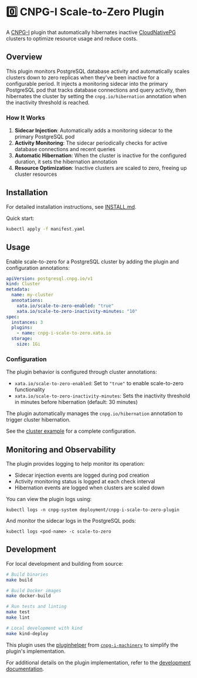 # 0️⃣ CNPG-I Scale-to-Zero Plugin

A [CNPG-I](https://github.com/cloudnative-pg/cnpg-i) plugin that automatically hibernates inactive [CloudNativePG](https://github.com/cloudnative-pg/cloudnative-pg/) clusters to optimize resource usage and reduce costs.

## Overview

This plugin monitors PostgreSQL database activity and automatically scales clusters down to zero replicas when they've been inactive for a configurable period. It injects a monitoring sidecar into the primary PostgreSQL pod that tracks database connections and query activity, then hibernates the cluster by setting the `cnpg.io/hibernation` annotation when the inactivity threshold is reached.

### How It Works

1. **Sidecar Injection**: Automatically adds a monitoring sidecar to the primary PostgreSQL pod
2. **Activity Monitoring**: The sidecar periodically checks for active database connections and recent queries
3. **Automatic Hibernation**: When the cluster is inactive for the configured duration, it sets the hibernation annotation
4. **Resource Optimization**: Inactive clusters are scaled to zero, freeing up cluster resources

## Installation

For detailed installation instructions, see [INSTALL.md](INSTALL.md).

Quick start:

```bash
kubectl apply -f manifest.yaml
```

## Usage

Enable scale-to-zero for a PostgreSQL cluster by adding the plugin and configuration annotations:

```yaml
apiVersion: postgresql.cnpg.io/v1
kind: Cluster
metadata:
  name: my-cluster
  annotations:
    xata.io/scale-to-zero-enabled: "true"
    xata.io/scale-to-zero-inactivity-minutes: "10"
spec:
  instances: 3
  plugins:
    - name: cnpg-i-scale-to-zero.xata.io
  storage:
    size: 1Gi
```

### Configuration

The plugin behavior is configured through cluster annotations:

- `xata.io/scale-to-zero-enabled`: Set to `"true"` to enable scale-to-zero functionality
- `xata.io/scale-to-zero-inactivity-minutes`: Sets the inactivity threshold in minutes before hibernation (default: 30 minutes)

The plugin automatically manages the `cnpg.io/hibernation` annotation to trigger cluster hibernation.

See the [cluster example](doc/examples/cluster-example.yaml) for a complete configuration.

## Monitoring and Observability

The plugin provides logging to help monitor its operation:

- Sidecar injection events are logged during pod creation
- Activity monitoring status is logged at each check interval
- Hibernation events are logged when clusters are scaled down

You can view the plugin logs using:

```shell
kubectl logs -n cnpg-system deployment/cnpg-i-scale-to-zero-plugin
```

And monitor the sidecar logs in the PostgreSQL pods:

```shell
kubectl logs <pod-name> -c scale-to-zero
```

## Development

For local development and building from source:

```bash
# Build binaries
make build

# Build Docker images
make docker-build

# Run tests and linting
make test
make lint

# Local development with kind
make kind-deploy
```

This plugin uses the [pluginhelper](https://github.com/cloudnative-pg/cnpg-i-machinery/tree/main/pkg/pluginhelper) from [`cnpg-i-machinery`](https://github.com/cloudnative-pg/cnpg-i-machinery) to simplify the plugin's implementation.

For additional details on the plugin implementation, refer to the [development documentation](doc/development.md).
